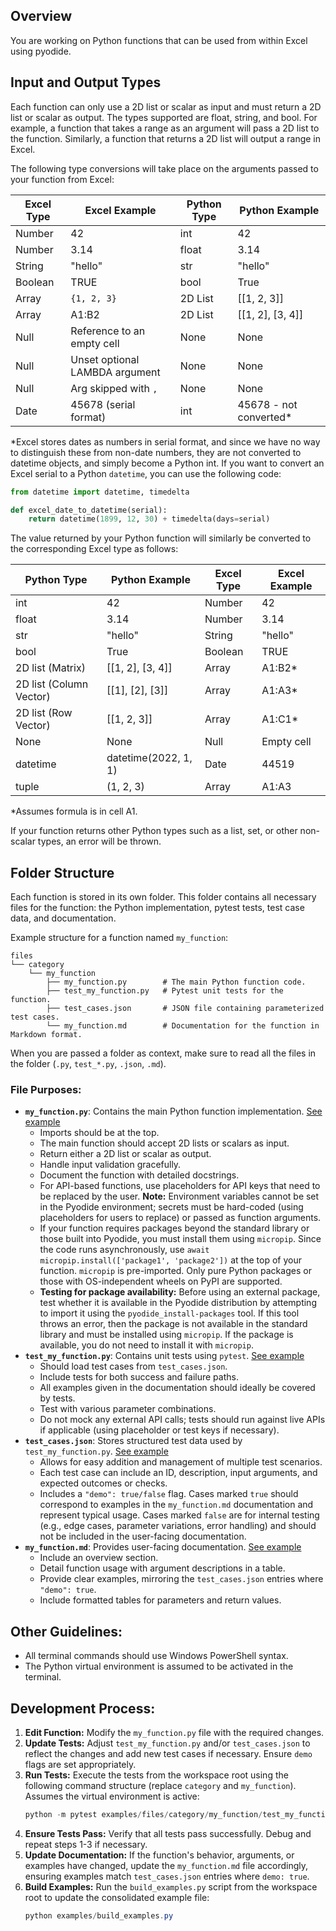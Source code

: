 ## Overview

You are working on Python functions that can be used from within Excel using pyodide.

## Input and Output Types

Each function can only use a 2D list or scalar as input and must return a 2D list or scalar as output. The types supported are float, string, and bool. For example, a function that takes a range as an argument will pass a 2D list to the function. Similarly, a function that returns a 2D list will output a range in Excel.

The following type conversions will take place on the arguments passed to your function from Excel:

| Excel Type | Excel Example                  | Python Type | Python Example          |
|------------|--------------------------------|-------------|-------------------------|
| Number     | 42                             | int         | 42                      |
| Number     | 3.14                           | float       | 3.14                    |
| String     | "hello"                        | str         | "hello"                 |
| Boolean    | TRUE                           | bool        | True                    |
| Array      | `{1, 2, 3}`                    | 2D List     | [[1, 2, 3]]             |
| Array      | A1:B2                          | 2D List     | [[1, 2], [3, 4]]        |
| Null       | Reference to an empty cell     | None        | None                    |
| Null       | Unset optional LAMBDA argument | None        | None                    |
| Null       | Arg skipped with `,`           | None        | None                    |
| Date       | 45678 (serial format)          | int         | 45678 - not converted*  |

*Excel stores dates as numbers in serial format, and since we have no way to distinguish these from non-date numbers, they are not converted to datetime objects, and simply become a Python int. If you want to convert an Excel serial to a Python `datetime`, you can use the following code:

```python
from datetime import datetime, timedelta

def excel_date_to_datetime(serial):
    return datetime(1899, 12, 30) + timedelta(days=serial)
```

The value returned by your Python function will similarly be converted to the corresponding Excel type as follows:

| Python Type             | Python Example              | Excel Type | Excel Example                |
|-------------------------|-----------------------------|------------|------------------------------|
| int                     | 42                          | Number     | 42                           |
| float                   | 3.14                        | Number     | 3.14                         |
| str                     | "hello"                     | String     | "hello"                      |
| bool                    | True                        | Boolean    | TRUE                         |
| 2D list (Matrix)        | [[1, 2], [3, 4]]            | Array      | A1:B2*                       |
| 2D list (Column Vector) | [[1], [2], [3]]             | Array      | A1:A3*                       |
| 2D list (Row Vector)    | [[1, 2, 3]]                 | Array      | A1:C1*                       |
| None                    | None                        | Null       | Empty cell                   |
| datetime                | datetime(2022, 1, 1)        | Date       | 44519                        |
| tuple                   | (1, 2, 3)                   | Array      | A1:A3                        |

*Assumes formula is in cell A1.

If your function returns other Python types such as a list, set, or other non-scalar types, an error will be thrown.

## Folder Structure

Each function is stored in its own folder. This folder contains all necessary files for the function: the Python implementation, pytest tests, test case data, and documentation.

Example structure for a function named `my_function`:

```
files
└── category
    └── my_function
        ├── my_function.py        # The main Python function code.
        ├── test_my_function.py   # Pytest unit tests for the function.
        ├── test_cases.json       # JSON file containing parameterized test cases.
        └── my_function.md        # Documentation for the function in Markdown format.
```

When you are passed a folder as context, make sure to read all the files in the folder (`.py`, `test_*.py`, `.json`, `.md`).

### File Purposes:
-   **`my_function.py`**: Contains the main Python function implementation. [See example](../../examples/files/text/ai_ask/ai_ask.py)
    -   Imports should be at the top.
    -   The main function should accept 2D lists or scalars as input.
    -   Return either a 2D list or scalar as output.
    -   Handle input validation gracefully.
    -   Document the function with detailed docstrings.
    -   For API-based functions, use placeholders for API keys that need to be replaced by the user. **Note:** Environment variables cannot be set in the Pyodide environment; secrets must be hard-coded (using placeholders for users to replace) or passed as function arguments.
    -   If your function requires packages beyond the standard library or those built into Pyodide, you must install them using `micropip`. Since the code runs asynchronously, use `await micropip.install(['package1', 'package2'])` at the top of your function. `micropip` is pre-imported. Only pure Python packages or those with OS-independent wheels on PyPI are supported.
    -   **Testing for package availability:** Before using an external package, test whether it is available in the Pyodide distribution by attempting to import it using the `pyodide_install-packages` tool. If this tool throws an error, then the package is not available in the standard library and must be installed using `micropip`. If the package is available, you do not need to install it with `micropip`.
-   **`test_my_function.py`**: Contains unit tests using `pytest`. [See example](../../examples/files/text/ai_ask/test_ai_ask.py)
    -   Should load test cases from `test_cases.json`.
    -   Include tests for both success and failure paths.
    -   All examples given in the documentation should ideally be covered by tests.
    -   Test with various parameter combinations.
    -   Do not mock any external API calls; tests should run against live APIs if applicable (using placeholder or test keys if necessary).
-   **`test_cases.json`**: Stores structured test data used by `test_my_function.py`. [See example](../../examples/files/text/ai_ask/test_cases.json)
    -   Allows for easy addition and management of multiple test scenarios.
    -   Each test case can include an ID, description, input arguments, and expected outcomes or checks.
    -   Includes a `"demo": true/false` flag. Cases marked `true` should correspond to examples in the `my_function.md` documentation and represent typical usage. Cases marked `false` are for internal testing (e.g., edge cases, parameter variations, error handling) and should not be included in the user-facing documentation.
-   **`my_function.md`**: Provides user-facing documentation. [See example](../../examples/files/text/ai_ask/ai_ask.md)
    -   Include an overview section.
    -   Detail function usage with argument descriptions in a table.
    -   Provide clear examples, mirroring the `test_cases.json` entries where `"demo": true`.
    -   Include formatted tables for parameters and return values.

## Other Guidelines:

-   All terminal commands should use Windows PowerShell syntax.
-   The Python virtual environment is assumed to be activated in the terminal.

## Development Process:

1.  **Edit Function:** Modify the `my_function.py` file with the required changes.
2.  **Update Tests:** Adjust `test_my_function.py` and/or `test_cases.json` to reflect the changes and add new test cases if necessary. Ensure `demo` flags are set appropriately.
3.  **Run Tests:** Execute the tests from the workspace root using the following command structure (replace `category` and `my_function`). Assumes the virtual environment is active:
    ```powershell
    python -m pytest examples/files/category/my_function/test_my_function.py
    ```
4.  **Ensure Tests Pass:** Verify that all tests pass successfully. Debug and repeat steps 1-3 if necessary.
5.  **Update Documentation:** If the function's behavior, arguments, or examples have changed, update the `my_function.md` file accordingly, ensuring examples match `test_cases.json` entries where `demo: true`.
6.  **Build Examples:** Run the `build_examples.py` script from the workspace root to update the consolidated example file:
    ```powershell
    python examples/build_examples.py
    ```
